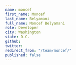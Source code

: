 ```yaml
---
name: moncef
first_name: Moncef
last_name: Belyamani
full_name: Moncef Belyamani
role: Developer
city: Washington
state: D.C.
github: 
twitter: 
redirect_from: "/team/moncef/"
published: false
---
```


